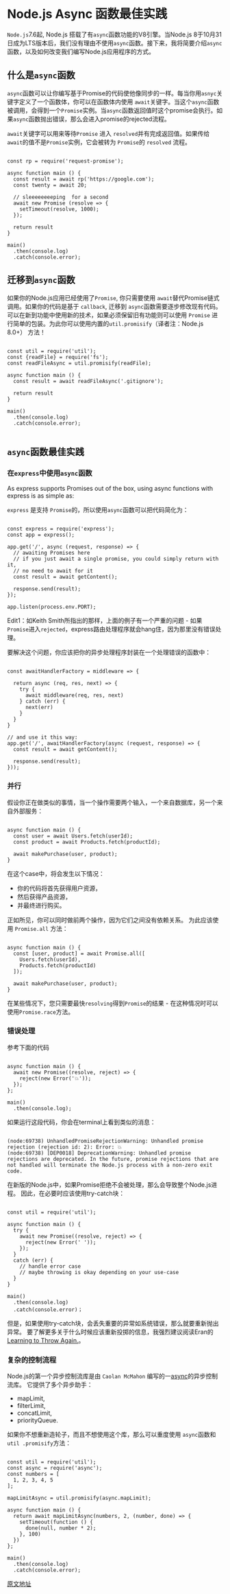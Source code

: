 # Node.js Async 函数最佳实践

`Node.js`7.6起, Node.js 搭载了有`async`函数功能的V8引擎。当Node.js 8于10月31日成为LTS版本后，我们没有理由不使用`async`函数。接下来，我将简要介绍`async`函数，以及如何改变我们编写Node.js应用程序的方式。

## 什么是`async`函数

`async`函数可以让你编写基于Promise的代码使他像同步的一样。每当你用`asnyc`关键字定义了一个函数体，你可以在函数体内使用 `await`关键字。当这个`async`函数被调用，会得到一个`Promise`实例。当`async`函数返回值时这个promise会执行。如果`async`函数抛出错误，那么会进入promise的rejected流程。

`await`关键字可以用来等待`Promise` 进入 `resolved`并有完成返回值。如果传给`await`的值不是`Promise`实例，它会被转为 `Promise`的 `resolved` 流程。 


```ecmascript 6

const rp = require('request-promise');

async function main () {
  const result = await rp('https://google.com');
  const twenty = await 20;
  
  // sleeeeeeeeping  for a second
  await new Promise (resolve => {
    setTimeout(resolve, 1000);
  });

  return result
}

main()
  .then(console.log)
  .catch(console.error);

```


## 迁移到`async`函数

如果你的Node.js应用已经使用了`Promise`, 你只需要使用 `await`替代Promise链式调用。如果你的代码是基于 `callback`, 迁移到 `async`函数需要逐步修改现有代码。可以在新到功能中使用新的技术，如果必须保留旧有功能则可以使用 `Promise` 进行简单的包装。为此你可以使用内置的`util.promisify`（译者注：Node.js 8.0+） 方法！

```ecmascript 6

const util = require('util');
const {readFile} = require('fs');
const readFileAsync = util.promisify(readFile);

async function main () {
  const result = await readFileAsync('.gitignore');

  return result
}

main()
  .then(console.log)
  .catch(console.error);
  
```


## `async`函数最佳实践

### 在`express`中使用`async`函数

As express supports Promises out of the box, using async functions with express is as simple as:

`express` 是支持 `Promise`的，所以使用`async`函数可以把代码简化为：


```ecmascript 6

const express = require('express');
const app = express();

app.get('/', async (request, response) => {
  // awaiting Promises here
  // if you just await a single promise, you could simply return with it,
  // no need to await for it
  const result = await getContent();

  response.send(result);
});

app.listen(process.env.PORT);

```


Edit1：如Keith Smith所指出的那样，上面的例子有一个严重的问题 - 如果`Promise`进入`rejected`，express路由处理程序就会hang住，因为那里没有错误处理。

要解决这个问题，你应该把你的异步处理程序封装在一个处理错误的函数中：

```ecmascript 6

const awaitHandlerFactory = middleware => {

  return async (req, res, next) => {
    try {
      await middleware(req, res, next)
    } catch (err) {
      next(err)
    }
  }
}

// and use it this way:
app.get('/', awaitHandlerFactory(async (request, response) => {
  const result = await getContent();

  response.send(result);
}));

```


### 并行

假设你正在做类似的事情，当一个操作需要两个输入，一个来自数据库，另一个来自外部服务：

```ecmascript 6

async function main () {
  const user = await Users.fetch(userId);
  const product = await Products.fetch(productId);

  await makePurchase(user, product);
}

```


在这个case中，将会发生以下情况：

 - 你的代码将首先获得用户资源，
 - 然后获得产品资源，
 - 并最终进行购买。

正如所见，你可以同时做前两个操作，因为它们之间没有依赖关系。 为此应该使用 `Promise.all` 方法：



```ecmascript 6

async function main () {
  const [user, product] = await Promise.all([
    Users.fetch(userId),
    Products.fetch(productId)
  ]);

  await makePurchase(user, product);
}

```


在某些情况下，您只需要最快`resolving`得到`Promise`的结果 - 在这种情况时可以使用`Promise.race`方法。

### 错误处理

参考下面的代码



```ecmascript 6

async function main () {
  await new Promise((resolve, reject) => {
    reject(new Error('💥'));
  });
};

main()
  .then(console.log);

```



如果运行这段代码，你会在terminal上看到类似的消息：



```ecmascript 6

(node:69738) UnhandledPromiseRejectionWarning: Unhandled promise rejection (rejection id: 2): Error: 💥
(node:69738) [DEP0018] DeprecationWarning: Unhandled promise rejections are deprecated. In the future, promise rejections that are not handled will terminate the Node.js process with a non-zero exit code.

```


在新版的Node.js中，如果Promise拒绝不会被处理，那么会导致整个Node.js进程。 因此，在必要时应该使用try-catch块：



```ecmascript 6

const util = require('util');

async function main () {
  try {
    await new Promise((resolve, reject) => {
      reject(new Error(' '));
    });
  } 
  catch (err) {
    // handle error case
    // maybe throwing is okay depending on your use-case
  }
}

main()
  .then(console.log)
  .catch(console.error)；

```


但是，如果使用try-catch块，会丢失重要的异常如系统错误，那么就要重新抛出异常。 要了解更多关于什么时候应该重新投掷的信息，我强烈建议阅读Eran的[Learning to Throw Again.](https://medium.com/@eranhammer/learning-to-throw-again-79b498504d28)。

### 复杂的控制流程

Node.js的第一个异步控制流库是由 `Caolan McMahon` 编写的一[async](http://caolan.github.io/async/)的异步控制流库。 它提供了多个异步助手：

 - mapLimit,
 - filterLimit,
 - concatLimit,
 - priorityQueue.

如果你不想重新造轮子，而且不想使用这个库，那么可以重度使用 `async`函数和 `util .promisify`方法：


```ecmascript 6

const util = require('util');
const async = require('async');
const numbers = [
  1, 2, 3, 4, 5
];

mapLimitAsync = util.promisify(async.mapLimit);

async function main () {
  return await mapLimitAsync(numbers, 2, (number, done) => {
    setTimeout(function () {
      done(null, number * 2);
    }, 100)
  })
};

main()
  .then(console.log)
  .catch(console.error);

```


[原文地址](https://nemethgergely.com/async-function-best-practices/)
